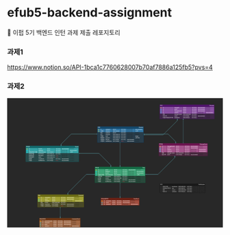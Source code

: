 # efub5-backend-assignment
💙 이펍 5기 백엔드 인턴 과제 제출 레포지토리

### 과제1
https://www.notion.so/API-1bca1c7760628007b70af7886a125fb5?pvs=4

### 과제2
![ERD](image.png)